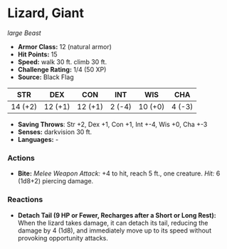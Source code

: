 # Lizard, Giant

*large* *Beast*

- **Armor Class:** 12 (natural armor)
- **Hit Points:** 15 
- **Speed:** walk 30 ft. climb 30 ft.
- **Challenge Rating:** 1/4 (50 XP)
- **Source:** Black Flag

| STR | DEX | CON | INT | WIS | CHA |
| --- | --- | --- | --- | --- | --- |
| 14 (+2) | 12 (+1) | 12 (+1) | 2 (-4) | 10 (+0) | 4 (-3) |

- **Saving Throws**: Str +2, Dex +1, Con +1, Int +-4, Wis +0, Cha +-3
- **Senses:** darkvision 30 ft.
- **Languages:** -

### Actions

- **Bite:** _Melee Weapon Attack:_ +4 to hit, reach 5 ft., one creature. _Hit:_ 6 (1d8+2) piercing damage.

### Reactions

- **Detach Tail (9 HP or Fewer, Recharges after a Short or Long Rest):** When the lizard takes damage, it can detach its tail, reducing the damage by 4 (1d8), and immediately move up to its speed without provoking opportunity attacks.
